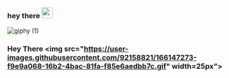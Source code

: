 ### hey there <img src="https://media.giphy.com/media/hvRJCLFzcasrR4ia7z/giphy.gif" width="25px">
![giphy (1)](https://user-images.githubusercontent.com/92158821/166146399-59f8f7cf-ddc4-4517-87ed-1b92e6657075.gif)
### Hey There <img src="https://user-images.githubusercontent.com/92158821/166147273-f9e9a068-16b2-4bac-81fa-f85e6aedbb7c.gif" width=25px">

<!--
**TheBogman02/TheBogman02** is a ✨ _special_ ✨ repository because its `README.md` (this file) appears on your GitHub profile.

Here are some ideas to get you started:

- 🔭 I’m currently working on ...
- 🌱 I’m currently learning ...
- 👯 I’m looking to collaborate on ...
- 🤔 I’m looking for help with ...
- 💬 Ask me about ...
- 📫 How to reach me: ...
- 😄 Pronouns: ...
- ⚡ Fun fact: ...
-->

